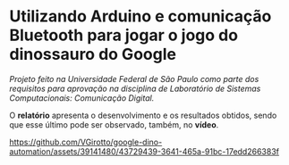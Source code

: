 # Utilizando Arduino e comunicação Bluetooth para jogar o jogo do dinossauro do Google

*Projeto feito na Universidade Federal de São Paulo como parte dos requisitos para aprovação na disciplina de Laboratório de Sistemas Computacionais: Comunicação Digital.*

O **relatório** apresenta o desenvolvimento e os resultados obtidos, sendo que esse último pode ser observado, também, no **vídeo**.

https://github.com/VGirotto/google-dino-automation/assets/39141480/43729439-3641-465a-91bc-17edd266383f
